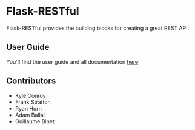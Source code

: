 # Flask-RESTful

Flask-RESTful provides the building blocks for creating a great REST API.

## User Guide

You'll find the user guide and all documentation [here](http://readthedocs.org/flask-restful)

## Contributors

- Kyle Conroy
- Frank Stratton
- Ryan Horn
- Adam Ballai
- Guillaume Binet

